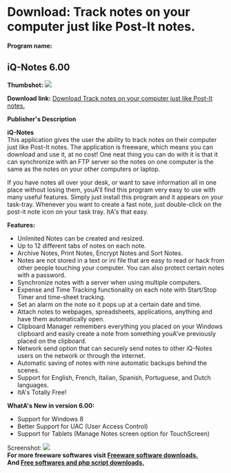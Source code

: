 # Download: Track notes on your computer just like Post-It notes. 

**Program name:**

## iQ-Notes 6.00

  
**Thumbshot:** ![](http://www.freewarefiles.com/screenshot/iqnotes_md.gif)   
  
**Download link:** [Download Track notes on your computer just like Post-It notes. ](http://freesoftwares.boysofts.com/IQ-Notes_program_33364.html)  
  


**Publisher's Description**  
  


**iQ-Notes**  
This application gives the user the ability to track notes on their computer just like Post-It notes. The application is freeware, which means you can download and use it, at no cost! One neat thing you can do with it is that it can synchronize with an FTP server so the notes on one computer is the same as the notes on your other computers or laptop. 

If you have notes all over your desk, or want to save information all in one place without losing them, youA'll find this program very easy to use with many useful features. Simply just install this program and it appears on your task-tray. Whenever you want to create a fast note, just double-click on the post-it note icon on your task tray. ItA's that easy.

**Features:**

  * Unlimited Notes can be created and resized. 
  * Up to 12 different tabs of notes on each note. 
  * Archive Notes, Print Notes, Encrypt Notes and Sort Notes. 
  * Notes are not stored in a text or ini file that are easy to read or hack from other people touching your computer. You can also protect certain notes with a password. 
  * Synchronize notes with a server when using multiple computers. 
  * Expense and Time Tracking functionality on each note with Start/Stop Timer and time-sheet tracking. 
  * Set an alarm on the note so it pops up at a certain date and time. 
  * Attach notes to webpages, spreadsheets, applications, anything and have them automatically open. 
  * Clipboard Manager remembers everything you placed on your Windows clipboard and easily create a note from something youA've previously placed on the clipboard. 
  * Network send option that can securely send notes to other iQ-Notes users on the network or through the internet. 
  * Automatic saving of notes with nine automatic backups behind the scenes. 
  * Support for English, French, Italian, Spanish, Portuguese, and Dutch languages. 
  * ItA's Totally Free! 

**WhatA's New in version 6.00:**

  * Support for Windows 8 
  * Better Support for UAC (User Access Control) 
  * Support for Tablets (Manage Notes screen option for TouchScreen) 

  
  
Screenshot: ![](http://www.freewarefiles.com/screenshot/iqnotes.gif)   
**For more freeware softwares visit [Freeware software downloads.](http://freesoftwares.boysofts.com/)**   
**And [Free softwares and php script downloads.](http://www.boysofts.com/)**
